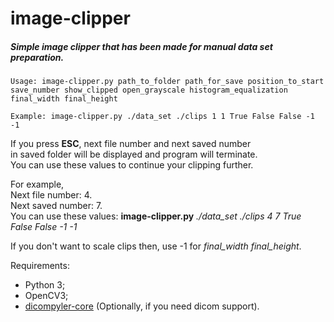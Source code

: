 # image-clipper

##### Simple image clipper that has been made for manual data set preparation.

```
Usage: image-clipper.py path_to_folder path_for_save position_to_start save_number show_clipped open_grayscale histogram_equalization final_width final_height
```

```
Example: image-clipper.py ./data_set ./clips 1 1 True False False -1 -1
```

If you press **ESC**, next file number and next saved number  
in saved folder will be displayed and program will terminate.  
You can use these values to continue your clipping further.

For example,  
Next file number: 4.  
Next saved number: 7.  
You can use these values: **image-clipper.py** *./data_set* *./clips* *4* *7* *True* *False* *False* *-1* *-1*

If you don't want to scale clips then, use -1 for *final_width* *final_height*.

Requirements:
- Python 3;
- OpenCV3;
- <a href="https://github.com/dicompyler/dicompyler-core" target="_blank">dicompyler-core</a> (Optionally, if you need dicom support).

